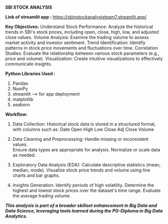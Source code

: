 **SBI STOCK ANALYSIS**

**Link of streamlit app :**
https://sbinstockanalysisteam7.streamlit.app/

**Key Objectives:**
Understand Stock Performance: Analyze the historical trends in SBI's stock prices, including open, close, high, low, and adjusted close values.
Volume Analysis: Examine the trading volume to assess market activity and investor sentiment.
Trend Identification: Identify patterns in stock price movements and fluctuations over time.
Correlation Studies: Evaluate the relationship between various stock parameters (e.g., price and volume).
Visualization: Create intuitive visualizations to effectively communicate insights.

**Python Libraries Used :**
1. Pandas
2. NumPy
3. streamlit --> for app deployment
4. matplotlib
5. seaborn

**Workflow:**
1. Data Collection:
    Historical stock data is stored in a structured format, with columns such as:
        Date
        Open
        High
        Low
        Close
        Adj Close
        Volume

2. Data Cleaning and Preprocessing:
    Handle missing or inconsistent values.    
    Ensure data types are appropriate for analysis.
    Normalize or scale data as needed.


3. Exploratory Data Analysis (EDA):
    Calculate descriptive statistics (mean, median, mode).
    Visualize stock price trends and volume using line charts and bar graphs.

   
4. Insights Generation:
    Identify periods of high volatility.
    Determine the highest and lowest stock prices over the dataset's time range.
    Evaluate the average trading volume.



***This analysis is part of a broader skillset enhancement in Big Data and Data Science, leveraging tools learned during the PG-Diploma in Big Data Analytics.***



   
